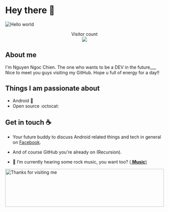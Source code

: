 # Hey there :wave:

<img src="https://raw.githubusercontent.com/sagar-viradiya/sagar-viradiya/master/resources/banner.png" alt="Hello world">

<p align="center"> 
  Visitor count<br>
  <img src="https://profile-counter.glitch.me/sagar-viradiya/count.svg" />
</p>

## About me

I'm Nguyen Ngoc Chien. The one who wants to be a DEV in the future___ Nice to meet you guys visiting my GitHub. Hope u full of energy for a day!!

## Things I am passionate about

- Android :robot:
- Open source :octocat:

## Get in touch :coffee:

- Your future buddy to discuss Android related things and tech in general on [Facebook](https://www.facebook.com/cot.toxicff/).
- And of course GitHub you're already on (Recursion).

- 🎸 I’m currently hearing some rock music, you want too? (<a href="https://www.youtube.com/watch?v=3YxaaGgTQYM&ab_channel=EvanescenceVEVO">
<strong>Music</strong>)

<img height="120" alt="Thanks for visiting me" width="100%" src="https://raw.githubusercontent.com/BrunnerLivio/brunnerlivio/master/images/marquee.svg" />
<br />
